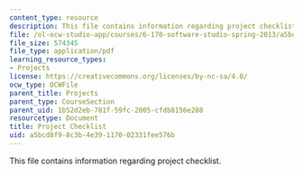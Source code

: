 ```yaml
---
content_type: resource
description: This file contains information regarding project checklist.
file: /ol-ocw-studio-app/courses/6-170-software-studio-spring-2013/a5bcd8f98c3b4e39117002331fee576b_MIT6_170S13_proj-chklst.pdf
file_size: 574345
file_type: application/pdf
learning_resource_types:
- Projects
license: https://creativecommons.org/licenses/by-nc-sa/4.0/
ocw_type: OCWFile
parent_title: Projects
parent_type: CourseSection
parent_uid: 1b52d2eb-781f-59fc-2005-cfdb8156e288
resourcetype: Document
title: Project Checklist
uid: a5bcd8f9-8c3b-4e39-1170-02331fee576b
---
```

This file contains information regarding project checklist.